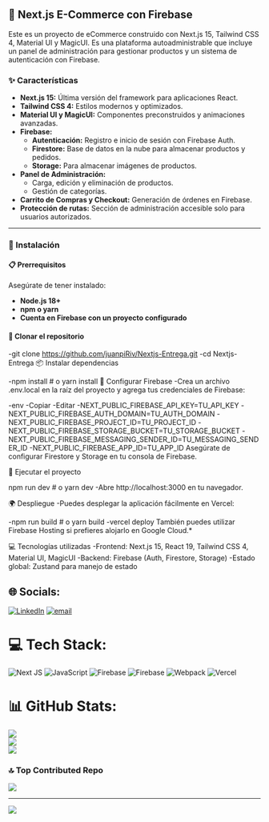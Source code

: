 

## 🚀 Next.js E-Commerce con Firebase

Este es un proyecto de eCommerce construido con Next.js 15, Tailwind CSS 4, Material UI y MagicUI. Es una plataforma autoadministrable que incluye un panel de administración para gestionar productos y un sistema de autenticación con Firebase.

### ✨ Características

- **Next.js 15:** Última versión del framework para aplicaciones React.
- **Tailwind CSS 4:** Estilos modernos y optimizados.
- **Material UI y MagicUI:** Componentes preconstruidos y animaciones avanzadas.
- **Firebase:**
  - **Autenticación:** Registro e inicio de sesión con Firebase Auth.
  - **Firestore:** Base de datos en la nube para almacenar productos y pedidos.
  - **Storage:** Para almacenar imágenes de productos.
- **Panel de Administración:**
  - Carga, edición y eliminación de productos.
  - Gestión de categorías.
- **Carrito de Compras y Checkout:** Generación de órdenes en Firebase.
- **Protección de rutas:** Sección de administración accesible solo para usuarios autorizados.

---

### 🔧 Instalación

#### 📋 Prerrequisitos

Asegúrate de tener instalado:

- **Node.js 18+**
- **npm o yarn**
- **Cuenta en Firebase con un proyecto configurado**

#### 📂 Clonar el repositorio

-git clone https://github.com/juanpiRiv/Nextjs-Entrega.git
-cd Nextjs-Entrega
📦 Instalar dependencias

-npm install  # o yarn install
🔑 Configurar Firebase
-Crea un archivo .env.local en la raíz del proyecto y agrega tus credenciales de Firebase:

-env
-Copiar
-Editar
-NEXT_PUBLIC_FIREBASE_API_KEY=TU_API_KEY
-NEXT_PUBLIC_FIREBASE_AUTH_DOMAIN=TU_AUTH_DOMAIN
-NEXT_PUBLIC_FIREBASE_PROJECT_ID=TU_PROJECT_ID
-NEXT_PUBLIC_FIREBASE_STORAGE_BUCKET=TU_STORAGE_BUCKET
-NEXT_PUBLIC_FIREBASE_MESSAGING_SENDER_ID=TU_MESSAGING_SENDER_ID
-NEXT_PUBLIC_FIREBASE_APP_ID=TU_APP_ID
Asegúrate de configurar Firestore y Storage en tu consola de Firebase.

🚀 Ejecutar el proyecto

npm run dev  # o yarn dev
-Abre http://localhost:3000 en tu navegador.

🌍 Despliegue
-Puedes desplegar la aplicación fácilmente en Vercel:


-npm run build  # o yarn build
-vercel deploy
También puedes utilizar Firebase Hosting si prefieres alojarlo en Google Cloud.\*

💻 Tecnologías utilizadas
-Frontend: Next.js 15, React 19, Tailwind CSS 4, Material UI, MagicUI
-Backend: Firebase (Auth, Firestore, Storage)
-Estado global: Zustand para manejo de estado




## 🌐 Socials:
[![LinkedIn](https://img.shields.io/badge/LinkedIn-%230077B5.svg?logo=linkedin&logoColor=white)](https://linkedin.com/in/https://www.linkedin.com/in/juanriveroalbornoz/) [![email](https://img.shields.io/badge/Email-D14836?logo=gmail&logoColor=white)](mailto:juanpirivero015@gmail.com) 

# 💻 Tech Stack:
![Next JS](https://img.shields.io/badge/Next-black?style=for-the-badge&logo=next.js&logoColor=white) ![JavaScript](https://img.shields.io/badge/javascript-%23323330.svg?style=for-the-badge&logo=javascript&logoColor=%23F7DF1E) ![Firebase](https://img.shields.io/badge/firebase-%23039BE5.svg?style=for-the-badge&logo=firebase) ![Firebase](https://img.shields.io/badge/firebase-a08021?style=for-the-badge&logo=firebase&logoColor=ffcd34) ![Webpack](https://img.shields.io/badge/webpack-%238DD6F9.svg?style=for-the-badge&logo=webpack&logoColor=black) ![Vercel](https://img.shields.io/badge/vercel-%23000000.svg?style=for-the-badge&logo=vercel&logoColor=white)
# 📊 GitHub Stats:
![](https://github-readme-stats.vercel.app/api?username=juanpiRiv&theme=buefy&hide_border=false&include_all_commits=false&count_private=false)<br/>
![](https://github-readme-streak-stats.herokuapp.com/?user=juanpiRiv&theme=buefy&hide_border=false)<br/>
![](https://github-readme-stats.vercel.app/api/top-langs/?username=juanpiRiv&theme=buefy&hide_border=false&include_all_commits=false&count_private=false&layout=compact)

### 🔝 Top Contributed Repo
![](https://github-contributor-stats.vercel.app/api?username=juanpiRiv&limit=5&theme=rose&combine_all_yearly_contributions=true)

---
[![](https://visitcount.itsvg.in/api?id=juanpiRiv&icon=4&color=5)](https://visitcount.itsvg.in)

<!-- Proudly created with GPRM ( https://gprm.itsvg.in ) -->
